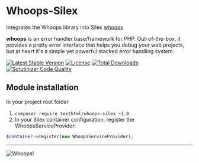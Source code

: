 # Whoops-Silex

Integrates the Whoops library into Silex [whoops](https://github.com/filp/whoops)

**whoops** is an error handler base/framework for PHP. Out-of-the-box, it
provides a pretty error interface that helps you debug your web projects, 
but at heart it's a simple yet powerful stacked error handling system.

[![Latest Stable Version](https://poser.pugx.org/texthtml/whoops-silex/v/stable.svg)](https://packagist.org/packages/texthtml/whoops-silex)
[![License](https://poser.pugx.org/texthtml/whoops-silex/license.svg)](https://packagist.org/packages/texthtml/whoops-silex)
[![Total Downloads](https://poser.pugx.org/texthtml/whoops-silex/downloads.svg)](https://packagist.org/packages/texthtml/whoops-silex)
[![Scrutinizer Code Quality](https://scrutinizer-ci.com/g/texthtml/whoops-silex/badges/quality-score.png?b=master)](https://scrutinizer-ci.com/g/texthtml/whoops-silex/?branch=master)

## Module installation

In your project root folder

1. `composer require texthtml/whoops-silex ~1.0`
2. In your Silex container configuration, register the WhoopsServiceProvider:

```php
$container->register(new WhoopsServiceProvider);
```

-----

![Whoops!](http://i.imgur.com/xiZ1tUU.png)
